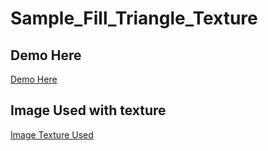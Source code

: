 # Sample_Fill_Triangle_Texture

## Demo Here
<a href="http://texture-fill.bitballoon.com/">Demo Here</a>
## Image Used with texture
<a href="https://github.com/AchcarLucas/Sample_Fill_Triangle_Texture/blob/master/triangle_texture/img/test.png">Image Texture Used</a>
